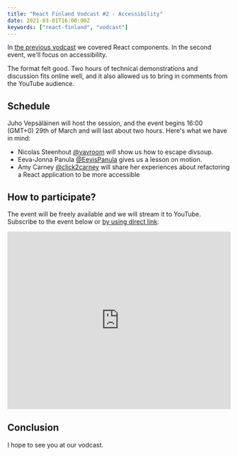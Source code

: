 ```yaml
---
title: "React Finland Vodcast #2 - Accessibility"
date: 2021-03-01T16:00:00Z
keywords: ["react-finland", "vodcast"]
---
```


In [the previous vodcast](/blog/vodcast-01/) we covered React components. In the second event, we'll focus on accessibility.

The format felt good. Two hours of technical demonstrations and discussion fits online well, and it also allowed us to bring in comments from the YouTube audience.

## Schedule

Juho Vepsäläinen will host the session, and the event begins 16:00 (GMT+0) 29th of March and will last about two hours. Here's what we have in mind:

- Nicolas Steenhout [@vavroom](https://twitter.com/vavroom) will show us how to escape divsoup.
- Eeva-Jonna Panula [@EevisPanula](https://twitter.com/EevisPanula) gives us a lesson on motion.
- Amy Carney [@click2carney](https://twitter.com/click2carney) will share her experiences about refactoring a React application to be more accessible

## How to participate?

The event will be freely available and we will stream it to YouTube. Subscribe to the event below or [by using direct link](https://www.youtube.com/watch?v=jouctaXwpdU):

<iframe
  title="Vodcast #02 – Accessibility"
  width="100%"
  height="400"
  src="https://www.youtube.com/embed/jouctaXwpdU"
  frameBorder="0"
  allow="accelerometer; autoplay; encrypted-media; gyroscope; picture-in-picture"
  allowFullscreen
></iframe>

## Conclusion

I hope to see you at our vodcast.
